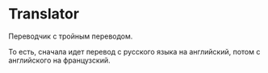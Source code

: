 # Translator


Переводчик с тройным переводом.

То есть, сначала идет перевод с русского языка на английский, потом с английского на французский.
